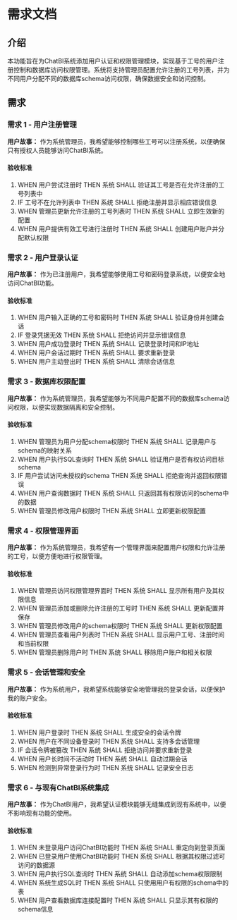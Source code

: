 # 需求文档

## 介绍

本功能旨在为ChatBI系统添加用户认证和权限管理模块，实现基于工号的用户注册控制和数据库访问权限管理。系统将支持管理员配置允许注册的工号列表，并为不同用户分配不同的数据库schema访问权限，确保数据安全和访问控制。

## 需求

### 需求 1 - 用户注册管理

**用户故事：** 作为系统管理员，我希望能够控制哪些工号可以注册系统，以便确保只有授权人员能够访问ChatBI系统。

#### 验收标准

1. WHEN 用户尝试注册时 THEN 系统 SHALL 验证其工号是否在允许注册的工号列表中
2. IF 工号不在允许列表中 THEN 系统 SHALL 拒绝注册并显示相应错误信息
3. WHEN 管理员更新允许注册的工号列表时 THEN 系统 SHALL 立即生效新的配置
4. WHEN 用户提供有效工号进行注册时 THEN 系统 SHALL 创建用户账户并分配默认权限

### 需求 2 - 用户登录认证

**用户故事：** 作为已注册用户，我希望能够使用工号和密码登录系统，以便安全地访问ChatBI功能。

#### 验收标准

1. WHEN 用户输入正确的工号和密码时 THEN 系统 SHALL 验证身份并创建会话
2. IF 登录凭据无效 THEN 系统 SHALL 拒绝访问并显示错误信息
3. WHEN 用户成功登录时 THEN 系统 SHALL 记录登录时间和IP地址
4. WHEN 用户会话过期时 THEN 系统 SHALL 要求重新登录
5. WHEN 用户主动登出时 THEN 系统 SHALL 清除会话信息

### 需求 3 - 数据库权限配置

**用户故事：** 作为系统管理员，我希望能够为不同用户配置不同的数据库schema访问权限，以便实现数据隔离和安全控制。

#### 验收标准

1. WHEN 管理员为用户分配schema权限时 THEN 系统 SHALL 记录用户与schema的映射关系
2. WHEN 用户执行SQL查询时 THEN 系统 SHALL 验证用户是否有权访问目标schema
3. IF 用户尝试访问未授权的schema THEN 系统 SHALL 拒绝查询并返回权限错误
4. WHEN 用户查询数据时 THEN 系统 SHALL 只返回其有权限访问的schema中的数据
5. WHEN 管理员修改用户权限时 THEN 系统 SHALL 立即更新权限配置

### 需求 4 - 权限管理界面

**用户故事：** 作为系统管理员，我希望有一个管理界面来配置用户权限和允许注册的工号，以便方便地进行权限管理。

#### 验收标准

1. WHEN 管理员访问权限管理界面时 THEN 系统 SHALL 显示所有用户及其权限信息
2. WHEN 管理员添加或删除允许注册的工号时 THEN 系统 SHALL 更新配置并保存
3. WHEN 管理员修改用户的schema权限时 THEN 系统 SHALL 更新权限配置
4. WHEN 管理员查看用户列表时 THEN 系统 SHALL 显示用户工号、注册时间和当前权限
5. WHEN 管理员删除用户时 THEN 系统 SHALL 移除用户账户和相关权限

### 需求 5 - 会话管理和安全

**用户故事：** 作为系统用户，我希望系统能够安全地管理我的登录会话，以便保护我的账户安全。

#### 验收标准

1. WHEN 用户登录时 THEN 系统 SHALL 生成安全的会话令牌
2. WHEN 用户在不同设备登录时 THEN 系统 SHALL 支持多会话管理
3. IF 会话令牌被篡改 THEN 系统 SHALL 拒绝访问并要求重新登录
4. WHEN 用户长时间不活动时 THEN 系统 SHALL 自动过期会话
5. WHEN 检测到异常登录行为时 THEN 系统 SHALL 记录安全日志

### 需求 6 - 与现有ChatBI系统集成

**用户故事：** 作为ChatBI用户，我希望认证模块能够无缝集成到现有系统中，以便不影响现有功能的使用。

#### 验收标准

1. WHEN 未登录用户访问ChatBI功能时 THEN 系统 SHALL 重定向到登录页面
2. WHEN 已登录用户使用ChatBI功能时 THEN 系统 SHALL 根据其权限过滤可访问的数据源
3. WHEN 用户执行SQL查询时 THEN 系统 SHALL 自动添加schema权限限制
4. WHEN 系统生成SQL时 THEN 系统 SHALL 只使用用户有权限的schema中的表
5. WHEN 用户查看数据库连接配置时 THEN 系统 SHALL 只显示其有权限的schema信息